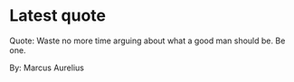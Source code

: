 # Latest quote 

Quote: Waste no more time arguing about what a good man should be. Be one. 

By: Marcus Aurelius